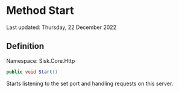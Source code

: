 # Method Start
Last updated: Thursday, 22 December 2022

## Definition
Namespace: Sisk.Core.Http

```csharp
public void Start()
```

Starts listening to the set port and handling requests on this server.

